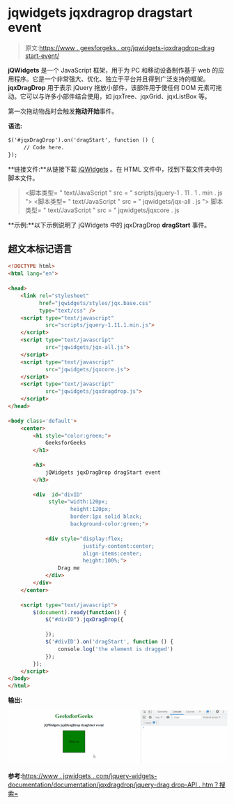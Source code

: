 # jqwidgets jqxdragrop dragstart event

> 原文:[https://www . geesforgeks . org/jqwidgets-jqxdragdrop-drag start-event/](https://www.geeksforgeeks.org/jqwidgets-jqxdragdrop-dragstart-event/)

**jQWidgets** 是一个 JavaScript 框架，用于为 PC 和移动设备制作基于 web 的应用程序。它是一个非常强大、优化、独立于平台并且得到广泛支持的框架。 **jqxDragDrop** 用于表示 jQuery 拖放小部件，该部件用于使任何 DOM 元素可拖动。它可以与许多小部件结合使用，如 jqxTree、jqxGrid、jqxListBox 等。

第一次拖动物品时会触发**拖动开始**事件。

**语法:**

```html
$('#jqxDragDrop').on('dragStart', function () { 
     // Code here. 
});  
```

**链接文件:**从链接下载 [jQWidgets](https://www.jqwidgets.com/download/) 。在 HTML 文件中，找到下载文件夹中的脚本文件。

> <link rel="”stylesheet”" href="”jqwidgets/styles/jqx.base.css”" type="”text/css”">
> <脚本类型= " text/JavaScript " src = " scripts/jquery-1 . 11 . 1 . min . js "></脚本>
> <脚本类型= " text/JavaScript " src = " jqwidgets/jqx-all . js "></脚本>
> 脚本类型= " text/JavaScript " src = " jqwidgets/jqxcore . js

**示例:**以下示例说明了 jQWidgets 中的 jqxDragDrop **dragStart** 事件。

## 超文本标记语言

```html
<!DOCTYPE html>
<html lang="en">

<head>
    <link rel="stylesheet" 
          href="jqwidgets/styles/jqx.base.css"
          type="text/css" />
    <script type="text/javascript"
            src="scripts/jquery-1.11.1.min.js">
    </script>
    <script type="text/javascript"
            src="jqwidgets/jqx-all.js">
    </script>
    <script type="text/javascript"
            src="jqwidgets/jqxcore.js">
    </script>
    <script type="text/javascript"
            src="jqwidgets/jqxdragdrop.js">
    </script>
</head>

<body class='default'>
    <center>
        <h1 style="color:green;">
            GeeksforGeeks
        </h1>

        <h3>
            jQWidgets jqxDragDrop dragStart event
        </h3>

        <div  id="divID" 
             style="width:120px;
                    height:120px;
                    border:1px solid black; 
                    background-color:green;">

            <div style="display:flex;
                        justify-content:center;
                        align-items:center;
                        height:100%;">
                Drag me
            </div>
        </div>
    </center>

    <script type="text/javascript">
        $(document).ready(function() {
            $("#divID").jqxDragDrop({

            });
            $('#divID').on('dragStart', function () {
                console.log('the element is dragged')
            });
        });
    </script>
</body>
</html>
```

**输出:**

![](img/75fd879b0cae1564898f2c370d5e40da.png)

**参考:**[https://www . jqwidgets . com/jquery-widgets-documentation/documentation/jqxdragdrop/jquery-drag drop-API . htm？搜索=](https://www.jqwidgets.com/jquery-widgets-documentation/documentation/jqxdragdrop/jquery-dragdrop-api.htm?search=)